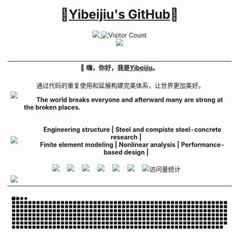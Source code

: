 <h1 style="text-align: center;">🌱<a href="https://github.com/zpy1160390580/">Yibeijiu's GitHub</a>🌱</h1>

<div align="center">

  <!-- dynamic typing effect 动态打字效果 -->
  <div>
    <a href="https://zpy1160390580.github.io/">
      <img src="https://readme-typing-svg.demolab.com?font=Fira+Code&pause=1000&width=435&lines=天生我材必有用!;&center=true&size=27" />  
    </a>
    <img src="https://profile-counter.glitch.me/zpy1160390580/count.svg" alt="Visitor Count" width="15%"/><!-- dynamic typing effect 仓库访问次数 -->
  </div>


  <!-- knock code pictures 敲代码的图片 -->
  <picture>
    <source media="(prefers-color-scheme: dark)" srcset="https://cdn.jsdelivr.net/gh/zpy1160390580/zpy1160390580/Picture/coding.gif" />
    <source media="(prefers-color-scheme: light)" srcset="https://cdn.jsdelivr.net/gh/zpy1160390580/zpy1160390580/Picture/developer.svg" height="225px" />
    <img src="https://cdn.jsdelivr.net/gh/zpy1160390580/zpy1160390580/Picture/coding.gif" />
  </picture> <br>


  <!-- for beauty 留个空行好看点 -->
  <div>&nbsp;</div>


  <!-- 个人介绍表格 -->
  <div class="center">
    <table align="center" valign="center">   <!-- 表格开始 -->
      <tr>       <!--  -->
    	  <th colspan="2" style="text-align:center">🤺 嗨，你好，我是<a href="https://github.com/zpy1160390580/">Yibeijiu</a>。</th>
    	</tr>
    	<tr>
        <td align="left" valign="center"><img height="50px" src="https://avatars.githubusercontent.com/u/101700134?v=4"/></td>
    	  <td align="left" valign="center">
          <p>&emsp;&emsp;通过代码的重复使用和延展构建完美体系，让世界更加美好。</p>
          <p>&emsp;&emsp;<strong>The world breaks everyone and afterward many are strong at the broken places.</strong></p></td>
    	</tr>
      <tr>  <!-- 专业方向 -->
        <td align="left" valign="center"><picture>
            <source media="(prefers-color-scheme: dark)" srcset="https://cdn.jsdelivr.net/gh/zpy1160390580/zpy1160390580/Picture/coding.gif" height="50px" />
            <source media="(prefers-color-scheme: light)" srcset="https://cdn.jsdelivr.net/gh/zpy1160390580/zpy1160390580/Picture/developer.svg" height="50px" />
            <img src="https://cdn.jsdelivr.net/gh/zpy1160390580/zpy1160390580/Picture/coding.gif" />
          </picture></td><!-- knock code pictures 敲代码的图片 -->
    	  <td align="center" valign="center">
          <p>&emsp;&emsp;<strong>Engineering structure | Steel and compiste steel-concrete research | <br>
             &emsp;&emsp;Finite element modeling | Nonlinear analysis | Performance-based design |</strong></p>
        </td>
    	</tr>
      <tr align="center" valign="center">  <!-- profile logo 个人资料徽标 -->
    	  <td colspan="2">
          <a href="https://github.com/zpy1160390580" target="_blank" rel="noopener"><img src="https://img.shields.io/badge/GitHub-仓库-000000" /></a>&emsp;
          <a href="http://www.youtube.com/@user-gx4kb5hr3n" target="_blank" rel="noopener"><img src="https://img.shields.io/badge/YouTube-油管-c32136" /></a>&emsp;
          <a href="https://www.cnblogs.com/yibeijiu" target="_blank" rel="noopener"><img src="https://img.shields.io/badge/Website-博客-8c36db" /></a>&emsp;
          <a href="https://cdn.jsdelivr.net/gh/zpy1160390580/ybj-PicGo-picture-bed/images/OfficialAccounts/operate/查找公众号.png" target="_blank" rel="noopener"><img src="https://img.shields.io/badge/WeChat-公众号-07c160" /></a>&emsp;
          <a href="https://link3.cc/yibeijiu" target="_blank" rel="noopener"><img src="https://img.shields.io/badge/Card-名片-0066ff" /></a>&emsp;
          <a href="https://space.bilibili.com/386220789" target="_blank" rel="noopener"><img src="https://img.shields.io/badge/Bilibili-B站-ff69b4" /></a>&emsp;
          <!-- visitor -->
          <img src="https://komarev.com/ghpvc/?username=zpy1160390580&label=Views&color=orange&style=flat" alt="访问量统计" />&emsp;
        </td>
    	</tr>
      <tr align="left" valign="center">  <!-- GitHub状态 -->
    	  <td colspan="2"><img height="180em" src="https://github-readme-stats-sigma-five.vercel.app/api?username=zpy1160390580&&show_icons=true&title_color=ffffff&icon_color=ffdc40&text_color=ffffff&bg_color=151515"></td>
    	</tr>
    </table>
  </div>






  <!-- Snake Code Contribution Map 贪吃蛇代码贡献图 -->
  <picture>
    <source media="(prefers-color-scheme: dark)" srcset="https://raw.githubusercontent.com/zpy1160390580/zpy1160390580/output/github-contribution-grid-snake-dark.svg" />
    <source media="(prefers-color-scheme: light)" srcset="https://raw.githubusercontent.com/zpy1160390580/zpy1160390580/output/github-contribution-grid-snake.svg" />
    <img alt="github contribution grid snake animation" src="https://raw.githubusercontent.com/zpy1160390580/zpy1160390580/output/github-contribution-grid-snake.svg" />
  </picture>
</div>





